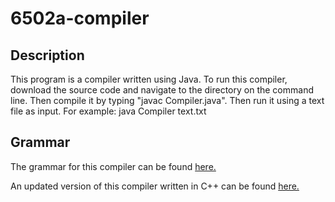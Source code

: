 # 6502a-compiler

## Description
This program is a compiler written using Java. To run this compiler, download the source code and navigate to the directory on the command line. Then compile it by typing "javac Compiler.java". Then run it using a text file as input. For example:
java Compiler text.txt

## Grammar
The grammar for this compiler can be found [here.](https://www.labouseur.com/courses/compilers/grammar.pdf)

An updated version of this compiler written in C++ can be found [here.](https://github.com/cpellerito1/6502a-CompilerV2)



